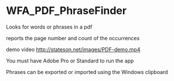 # WFA_PDF_PhraseFinder
Looks for words or phrases in a pdf

reports the page number and count of the occurrences

demo video http://stateson.net/images/PDF-demo.mp4

You must have Adobe Pro or Standard to run the app

Phrases can be exported or imported using the Windows clipboard
